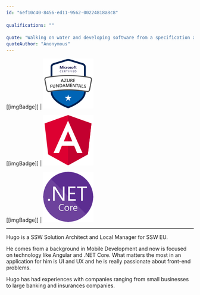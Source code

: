 ```yaml
---
id: "6ef10c40-8456-ed11-9562-00224818a8c8"

qualifications: ""

quote: "Walking on water and developing software from a specification are easy if both are frozen."
quoteAuthor: "Anonymous"
---
```


[[imgBadge]]
| ![](../badges/Certification-microsoft-azure-fundamentals.png)

[[imgBadge]]
| ![angular.png](../badges/Developer-angular.png)

[[imgBadge]]
| ![dotnet-core.png](../badges/Developer-dotnet-core.png)

---

Hugo is a SSW Solution Architect and Local Manager for SSW EU.

He comes from a background in Mobile Development and now is focused on technology like Angular and .NET Core. What matters the most in an application for him is UI and UX and he is really passionate about front-end problems.

Hugo has had experiences with companies ranging from small businesses to large banking and insurances companies.
